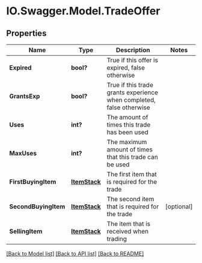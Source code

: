 # IO.Swagger.Model.TradeOffer
## Properties

Name | Type | Description | Notes
------------ | ------------- | ------------- | -------------
**Expired** | **bool?** | True if this offer is expired, false otherwise | 
**GrantsExp** | **bool?** | True if this trade grants experience when completed, false otherwise | 
**Uses** | **int?** | The amount of times this trade has been used | 
**MaxUses** | **int?** | The maximum amount of times that this trade can be used | 
**FirstBuyingItem** | [**ItemStack**](ItemStack.md) | The first item that is required for the trade | 
**SecondBuyingItem** | [**ItemStack**](ItemStack.md) | The second item that is required for the trade | [optional] 
**SellingItem** | [**ItemStack**](ItemStack.md) | The item that is received when trading | 

[[Back to Model list]](../README.md#documentation-for-models) [[Back to API list]](../README.md#documentation-for-api-endpoints) [[Back to README]](../README.md)

